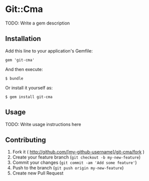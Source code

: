 # Git::Cma

TODO: Write a gem description

## Installation

Add this line to your application's Gemfile:

    gem 'git-cma'

And then execute:

    $ bundle

Or install it yourself as:

    $ gem install git-cma

## Usage

TODO: Write usage instructions here

## Contributing

1. Fork it ( http://github.com/[my-github-username]/git-cma/fork )
2. Create your feature branch (`git checkout -b my-new-feature`)
3. Commit your changes (`git commit -am 'Add some feature'`)
4. Push to the branch (`git push origin my-new-feature`)
5. Create new Pull Request
